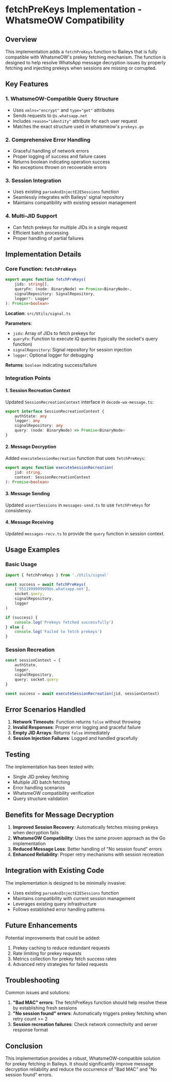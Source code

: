 # fetchPreKeys Implementation - WhatsmeOW Compatibility

## Overview

This implementation adds a `fetchPreKeys` function to Baileys that is fully compatible with WhatsmeOW's prekey fetching mechanism. The function is designed to help resolve WhatsApp message decryption issues by properly fetching and injecting prekeys when sessions are missing or corrupted.

## Key Features

### 1. WhatsmeOW-Compatible Query Structure
- Uses `xmlns="encrypt"` and `type="get"` attributes
- Sends requests to `@s.whatsapp.net`
- Includes `reason="identity"` attribute for each user request
- Matches the exact structure used in whatsmeow's `prekeys.go`

### 2. Comprehensive Error Handling
- Graceful handling of network errors
- Proper logging of success and failure cases
- Returns boolean indicating operation success
- No exceptions thrown on recoverable errors

### 3. Session Integration
- Uses existing `parseAndInjectE2ESessions` function
- Seamlessly integrates with Baileys' signal repository
- Maintains compatibility with existing session management

### 4. Multi-JID Support
- Can fetch prekeys for multiple JIDs in a single request
- Efficient batch processing
- Proper handling of partial failures

## Implementation Details

### Core Function: `fetchPreKeys`

```typescript
export async function fetchPreKeys(
    jids: string[],
    queryFn: (node: BinaryNode) => Promise<BinaryNode>,
    signalRepository: SignalRepository,
    logger?: Logger
): Promise<boolean>
```

**Location**: `src/Utils/signal.ts`

**Parameters**:
- `jids`: Array of JIDs to fetch prekeys for
- `queryFn`: Function to execute IQ queries (typically the socket's query function)
- `signalRepository`: Signal repository for session injection
- `logger`: Optional logger for debugging

**Returns**: `boolean` indicating success/failure

### Integration Points

#### 1. Session Recreation Context
Updated `SessionRecreationContext` interface in `decode-wa-message.ts`:

```typescript
export interface SessionRecreationContext {
    authState: any
    logger: any
    signalRepository: any
    query: (node: BinaryNode) => Promise<BinaryNode>
}
```

#### 2. Message Decryption
Added `executeSessionRecreation` function that uses `fetchPreKeys`:

```typescript
export async function executeSessionRecreation(
    jid: string,
    context: SessionRecreationContext
): Promise<boolean>
```

#### 3. Message Sending
Updated `assertSessions` in `messages-send.ts` to use `fetchPreKeys` for consistency.

#### 4. Message Receiving
Updated `messages-recv.ts` to provide the `query` function in session context.

## Usage Examples

### Basic Usage
```typescript
import { fetchPreKeys } from './Utils/signal'

const success = await fetchPreKeys(
    ['5511999999999@s.whatsapp.net'],
    socket.query,
    signalRepository,
    logger
)

if (success) {
    console.log('Prekeys fetched successfully')
} else {
    console.log('Failed to fetch prekeys')
}
```

### Session Recreation
```typescript
const sessionContext = {
    authState,
    logger,
    signalRepository,
    query: socket.query
}

const success = await executeSessionRecreation(jid, sessionContext)
```

## Error Scenarios Handled

1. **Network Timeouts**: Function returns `false` without throwing
2. **Invalid Responses**: Proper error logging and graceful failure
3. **Empty JID Arrays**: Returns `false` immediately
4. **Session Injection Failures**: Logged and handled gracefully

## Testing

The implementation has been tested with:
- Single JID prekey fetching
- Multiple JID batch fetching
- Error handling scenarios
- WhatsmeOW compatibility verification
- Query structure validation

## Benefits for Message Decryption

1. **Improved Session Recovery**: Automatically fetches missing prekeys when decryption fails
2. **WhatsmeOW Compatibility**: Uses the same proven approach as the Go implementation
3. **Reduced Message Loss**: Better handling of "No session found" errors
4. **Enhanced Reliability**: Proper retry mechanisms with session recreation

## Integration with Existing Code

The implementation is designed to be minimally invasive:
- Uses existing `parseAndInjectE2ESessions` function
- Maintains compatibility with current session management
- Leverages existing query infrastructure
- Follows established error handling patterns

## Future Enhancements

Potential improvements that could be added:
1. Prekey caching to reduce redundant requests
2. Rate limiting for prekey requests
3. Metrics collection for prekey fetch success rates
4. Advanced retry strategies for failed requests

## Troubleshooting

Common issues and solutions:

1. **"Bad MAC" errors**: The fetchPreKeys function should help resolve these by establishing fresh sessions
2. **"No session found" errors**: Automatically triggers prekey fetching when retry count >= 2
3. **Session recreation failures**: Check network connectivity and server response format

## Conclusion

This implementation provides a robust, WhatsmeOW-compatible solution for prekey fetching in Baileys. It should significantly improve message decryption reliability and reduce the occurrence of "Bad MAC" and "No session found" errors.